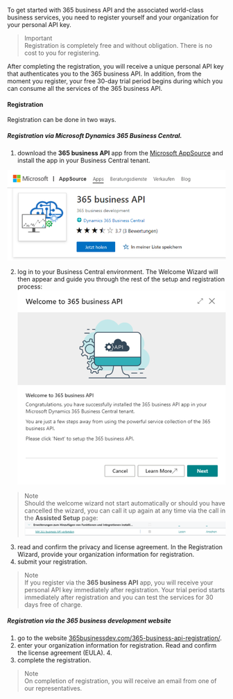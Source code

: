 To get started with 365 business API and the associated world-class business services, you need to register yourself and your organization for your personal API key.

> Important<br>Registration is completely free and without obligation. There is no cost to you for registering.

After completing the registration, you will receive a unique personal API key that authenticates you to the 365 business API.
In addition, from the moment you register, your free 30-day trial period begins during which you can consume all the services of the 365 business API.

#### Registration
Registration can be done in two ways.

##### Registration via Microsoft Dynamics 365 Business Central.

1. download the **365 business API** app from the [Microsoft AppSource](https://appsource.microsoft.com/en-US/product/dynamics-365-business-central/PUBID.business_development_christoph_krieg%7CAID.365-business-api%7CPAPPID.0f94d4ef-5c3a-4002-93f2-2a2be05219c0?tab=Overview) and install the app in your Business Central tenant.

![365 business API in the Microsoft AppSource](/assets/images/365-business-api/appsource.png)

2. log in to your Business Central environment. The Welcome Wizard will then appear and guide you through the rest of the setup and registration process:<br>
![Welcome-Wizard](/assets/images/365-business-api/welcome-wizard-en.png)<br>
> Note<br>Should the welcome wizard not start automatically or should you have cancelled the wizard, you can call it up again at any time via the call in the **Assisted Setup** page:<br>![Assisted Setup](/assets/images/365-business-api/assisted-setup-de.png)

3. read and confirm the privacy and license agreement.
In the Registration Wizard, provide your organization information for registration.
5. submit your registration.

> Note<br>If you register via the **365 business API** app, you will receive your personal API key immediately after registration. Your trial period starts immediately after registration and you can test the services for 30 days free of charge.

##### Registration via the 365 business development website

1. go to the website [365businessdev.com/365-business-api-registration/](https://365businessdev.com/365-business-api-registrierung/).
2. enter your organization information for registration.
Read and confirm the license agreement (EULA). 4.
4. complete the registration.

> Note<br>On completion of registration, you will receive an email from one of our representatives.